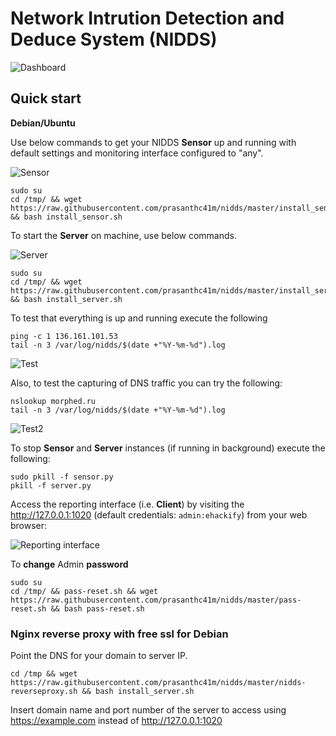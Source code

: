 
# Network Intrution Detection and Deduce System (NIDDS)

![Dashboard]()

## Quick start

**Debian/Ubuntu**

Use below commands to get your NIDDS **Sensor** up and running with default settings and monitoring interface configured to "any".

![Sensor](https://raw.githubusercontent.com/prasanthc41m/nidds/master/images/Sensor.png)
```
sudo su
cd /tmp/ && wget https://raw.githubusercontent.com/prasanthc41m/nidds/master/install_sensor.sh && bash install_sensor.sh
```


To start the **Server** on machine, use below commands.

![Server]( https://raw.githubusercontent.com/prasanthc41m/nidds/master/images/Server.png )
```
sudo su
cd /tmp/ && wget https://raw.githubusercontent.com/prasanthc41m/nidds/master/install_server.sh && bash install_server.sh
```



To test that everything is up and running execute the following

```
ping -c 1 136.161.101.53
tail -n 3 /var/log/nidds/$(date +"%Y-%m-%d").log
```

![Test](https://raw.githubusercontent.com/prasanthc41m/nidds/master/images/Test1.png)

Also, to test the capturing of DNS traffic you can try the following:

```
nslookup morphed.ru
tail -n 3 /var/log/nidds/$(date +"%Y-%m-%d").log
```

![Test2](https://raw.githubusercontent.com/prasanthc41m/nidds/master/images/Test2.png)

To stop **Sensor** and **Server** instances (if running in background) execute the following:

```
sudo pkill -f sensor.py
pkill -f server.py
```
Access the reporting interface (i.e. **Client**) by visiting the http://127.0.0.1:1020 (default credentials: `admin:ehackify`) from your web browser:

![Reporting interface]()

To **change** Admin **password**

```
sudo su
cd /tmp/ && pass-reset.sh && wget https://raw.githubusercontent.com/prasanthc41m/nidds/master/pass-reset.sh && bash pass-reset.sh
```

### Nginx reverse proxy with free ssl for Debian

Point the DNS for your domain to server IP.

```
cd /tmp && wget https://raw.githubusercontent.com/prasanthc41m/nidds/master/nidds-reverseproxy.sh && bash install_server.sh
```
Insert domain name and port number of the server to access using https://example.com instead of http://127.0.0.1:1020

